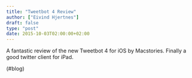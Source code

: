 ```yaml
---
title: "Tweetbot 4 Review"
author: ["Eivind Hjertnes"]
draft: false
type: "post"
date: 2015-10-03T02:00:00+02:00
---
```


A fantastic review of the new Tweetbot 4 for iOS by Macstories. Finally
a good twitter client for iPad.

(#blog)
